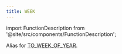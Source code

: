 ```yaml
---
title: WEEK
---
```

import FunctionDescription from '@site/src/components/FunctionDescription';

<FunctionDescription description="Introduced or updated: v1.2.375"/>

Alias for [TO_WEEK_OF_YEAR](to-week-of-year.md).